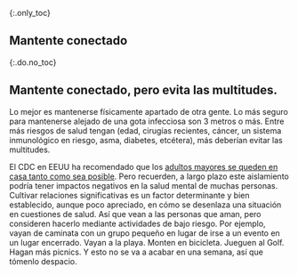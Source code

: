 {:.only_toc}
## Mantente conectado

{:.do.no_toc}
## Mantente conectado, pero evita las multitudes.

Lo mejor es mantenerse físicamente apartado de otra gente. Lo más seguro para mantenerse alejado de una gota infecciosa son 3 metros o más. Entre más riesgos de salud tengan (edad, cirugías recientes, cáncer, un sistema inmunológico en riesgo, asma, diabetes, etcétera), más deberían evitar las multitudes.

El CDC en EEUU ha recomendado que los [adultos mayores se queden en casa tanto como sea posible](https://fox8.com/news/coronavirus/cdc-older-adults-should-stay-at-home-as-much-as-possible-due-to-coronavirus/). Pero recuerden, a largo plazo este aislamiento podría tener impactos negativos en la salud mental de muchas personas. Cultivar relaciones significativas es un factor determinante y bien establecido, aunque poco apreciado, en cómo se desenlaza una situación en cuestiones de salud. Así que vean a las personas que aman, pero consideren hacerlo mediante actividades de bajo riesgo. Por ejemplo, vayan de caminata con un grupo pequeño en lugar de irse a un evento en un lugar encerrado. Vayan a la playa. Monten en bicicleta. Jueguen al Golf. Hagan más picnics. Y esto no se va a acabar en una semana, así que tómenlo despacio.
